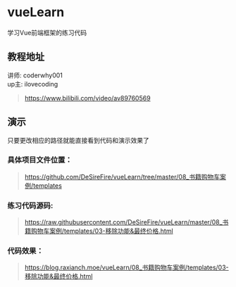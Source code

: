 # vueLearn
学习Vue前端框架的练习代码

## 教程地址
讲师: coderwhy001  
up主: ilovecoding
> https://www.bilibili.com/video/av89760569

## 演示
只要更改相应的路径就能直接看到代码和演示效果了

### 具体项目文件位置：
> https://github.com/DeSireFire/vueLearn/tree/master/08_书籍购物车案例/templates

### 练习代码源码:
> https://raw.githubusercontent.com/DeSireFire/vueLearn/master/08_书籍购物车案例/templates/03-移除功能&最终价格.html

### 代码效果：
> https://blog.raxianch.moe/vueLearn/08_书籍购物车案例/templates/03-移除功能&最终价格.html